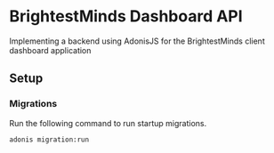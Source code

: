 # BrightestMinds Dashboard API

Implementing a backend using AdonisJS for the BrightestMinds client dashboard application

## Setup

### Migrations

Run the following command to run startup migrations.

```bash
adonis migration:run
```
